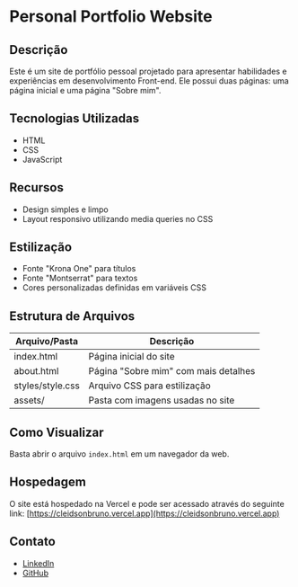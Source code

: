 # Personal Portfolio Website

## Descrição
Este é um site de portfólio pessoal projetado para apresentar habilidades e experiências em desenvolvimento Front-end. Ele possui duas páginas: uma página inicial e uma página "Sobre mim".

## Tecnologias Utilizadas
- HTML
- CSS
- JavaScript

## Recursos
- Design simples e limpo
- Layout responsivo utilizando media queries no CSS

## Estilização
- Fonte "Krona One" para títulos
- Fonte "Montserrat" para textos
- Cores personalizadas definidas em variáveis CSS

## Estrutura de Arquivos
| Arquivo/Pasta | Descrição |
|--------------|------------|
| index.html | Página inicial do site |
| about.html | Página "Sobre mim" com mais detalhes |
| styles/style.css | Arquivo CSS para estilização |
| assets/ | Pasta com imagens usadas no site |

## Como Visualizar
Basta abrir o arquivo `index.html` em um navegador da web.

## Hospedagem
O site está hospedado na Vercel e pode ser acessado através do seguinte link:
[https://cleidsonbruno.vercel.app](https://cleidsonbruno.vercel.app)

## Contato
- [LinkedIn](https://br.linkedin.com/in/CleidsonBruno)
- [GitHub](https://github.com/CleidsonBruno)



